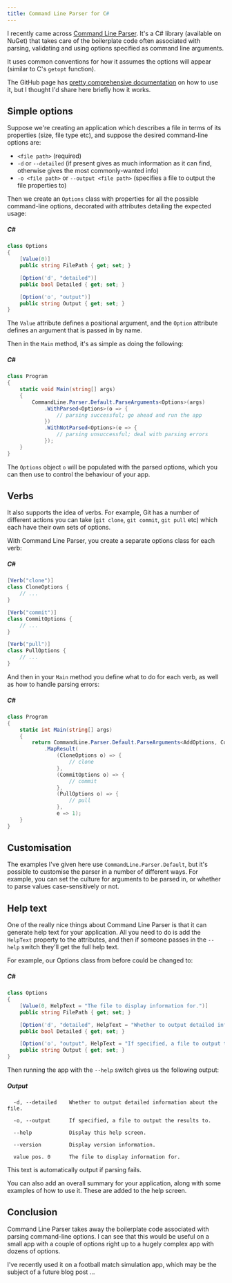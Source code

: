 ```yaml
---
title: Command Line Parser for C#
---
```


I recently came across [Command Line Parser](https://github.com/commandlineparser/commandline). It's a C# library (available on NuGet) that takes care of the boilerplate code often associated with parsing, validating and using options specified as command line arguments.

It uses common conventions for how it assumes the options will appear (similar to C's `getopt` function).

The GitHub page has [pretty comprehensive documentation](https://github.com/commandlineparser/commandline/wiki) on how to use it, but I thought I'd share here briefly how it works.

## Simple options

Suppose we're creating an application which describes a file in terms of its properties (size, file type etc), and suppose the desired command-line options are:

- `<file path>` (required)
- `-d` or `--detailed` (if present gives as much information as it can find, otherwise gives the most commonly-wanted info)
- `-o <file path>` or `--output <file path>` (specifies a file to output the file properties to)

Then we create an `Options` class with properties for all the possible command-line options, decorated with attributes detailing the expected usage:

##### C#
```c#
class Options
{
    [Value(0)]
    public string FilePath { get; set; }

    [Option('d', "detailed")]
    public bool Detailed { get; set; }

    [Option('o', "output")]
    public string Output { get; set; }
}
```

The `Value` attribute defines a positional argument, and the `Option` attribute defines an argument that is passed in by name.

Then in the `Main` method, it's as simple as doing the following:

##### C#
```c#
class Program
{
    static void Main(string[] args)
    {
        CommandLine.Parser.Default.ParseArguments<Options>(args)
            .WithParsed<Options>(o => {
                // parsing successful; go ahead and run the app
            })
            .WithNotParsed<Options>(e => {
                // parsing unsuccessful; deal with parsing errors
            });
    }
}
```

The `Options` object `o` will be populated with the parsed options, which you can then use to control the behaviour of your app.

## Verbs

It also supports the idea of verbs. For example, Git has a number of different actions you can take (`git clone`, `git commit`, `git pull` etc) which each have their own sets of options.

With Command Line Parser, you create a separate options class for each verb:

##### C#
```c#
[Verb("clone")]
class CloneOptions {
    // ...
}

[Verb("commit")]
class CommitOptions {
    // ...
}

[Verb("pull")]
class PullOptions {
    // ...
}
```

And then in your `Main` method you define what to do for each verb, as well as how to handle parsing errors:

##### C#
```c#
class Program
{
    static int Main(string[] args) 
    {
        return CommandLine.Parser.Default.ParseArguments<AddOptions, CommitOptions, CloneOptions>(args)
            .MapResult(
                (CloneOptions o) => { 
                    // clone
                },
                (CommitOptions o) => {
                    // commit
                },
                (PullOptions o) => {
                    // pull
                },
                e => 1);
    }
}
```

## Customisation

The examples I've given here use `CommandLine.Parser.Default`, but it's possible to customise the parser in a number of different ways. For example, you can set the culture for arguments to be parsed in, or whether to parse values case-sensitively or not. 

## Help text

One of the really nice things about Command Line Parser is that it can generate help text for your application. All you need to do is add the `HelpText` property to the attributes, and then if someone passes in the `--help` switch they'll get the full help text.

For example, our Options class from before could be changed to:

##### C#
```c#
class Options
{
    [Value(0, HelpText = "The file to display information for.")]
    public string FilePath { get; set; }

    [Option('d', "detailed", HelpText = "Whether to output detailed information about the file.")]
    public bool Detailed { get; set; }

    [Option('o', "output", HelpText = "If specified, a file to output the results to.")]
    public string Output { get; set; }
}
```

Then running the app with the `--help` switch gives us the following output:

##### Output
```
  -d, --detailed    Whether to output detailed information about the file.

  -o, --output      If specified, a file to output the results to.

  --help            Display this help screen.

  --version         Display version information.

  value pos. 0      The file to display information for.
```

This text is automatically output if parsing fails.

You can also add an overall summary for your application, along with some examples of how to use it. These are added to the help screen.

## Conclusion

Command Line Parser takes away the boilerplate code associated with parsing command-line options. I can see that this would be useful on a small app with a couple of options right up to a hugely complex app with dozens of options.

I've recently used it on a football match simulation app, which may be the subject of a future blog post ...